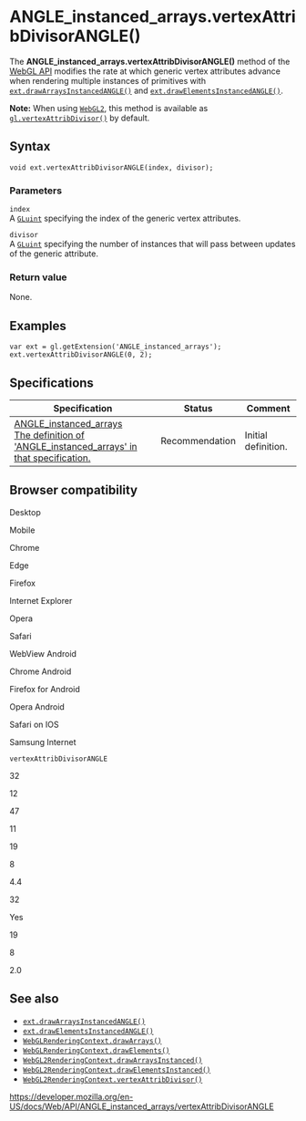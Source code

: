 # ANGLE_instanced_arrays.vertexAttribDivisorANGLE()

The **ANGLE_instanced_arrays.vertexAttribDivisorANGLE()** method of the [WebGL API](../webgl_api) modifies the rate at which generic vertex attributes advance when rendering multiple instances of primitives with [`ext.drawArraysInstancedANGLE()`](drawarraysinstancedangle) and [`ext.drawElementsInstancedANGLE()`](drawelementsinstancedangle).

**Note:** When using [`WebGL2`](../webgl2renderingcontext), this method is available as [`gl.vertexAttribDivisor()`](../webgl2renderingcontext/vertexattribdivisor) by default.

## Syntax

    void ext.vertexAttribDivisorANGLE(index, divisor);

### Parameters

`index`  
A [`GLuint`](../webgl_api/types) specifying the index of the generic vertex attributes.

`divisor`  
A [`GLuint`](../webgl_api/types) specifying the number of instances that will pass between updates of the generic attribute.

### Return value

None.

## Examples

    var ext = gl.getExtension('ANGLE_instanced_arrays');
    ext.vertexAttribDivisorANGLE(0, 2);

## Specifications

<table><thead><tr class="header"><th>Specification</th><th>Status</th><th>Comment</th></tr></thead><tbody><tr class="odd"><td><a href="https://www.khronos.org/registry/webgl/extensions/ANGLE_instanced_arrays/">ANGLE_instanced_arrays<br />
<span class="small">The definition of 'ANGLE_instanced_arrays' in that specification.</span></a></td><td><span class="spec-rec">Recommendation</span></td><td>Initial definition.</td></tr></tbody></table>

## Browser compatibility

Desktop

Mobile

Chrome

Edge

Firefox

Internet Explorer

Opera

Safari

WebView Android

Chrome Android

Firefox for Android

Opera Android

Safari on IOS

Samsung Internet

`vertexAttribDivisorANGLE`

32

12

47

11

19

8

4.4

32

Yes

19

8

2.0

## See also

- [`ext.drawArraysInstancedANGLE()`](drawarraysinstancedangle)
- [`ext.drawElementsInstancedANGLE()`](drawelementsinstancedangle)
- [`WebGLRenderingContext.drawArrays()`](../webglrenderingcontext/drawarrays)
- [`WebGLRenderingContext.drawElements()`](../webglrenderingcontext/drawelements)
- [`WebGL2RenderingContext.drawArraysInstanced()`](../webgl2renderingcontext/drawarraysinstanced)
- [`WebGL2RenderingContext.drawElementsInstanced()`](../webgl2renderingcontext/drawelementsinstanced)
- [`WebGL2RenderingContext.vertexAttribDivisor()`](../webgl2renderingcontext/vertexattribdivisor)

<a href="https://developer.mozilla.org/en-US/docs/Web/API/ANGLE_instanced_arrays/vertexAttribDivisorANGLE" class="_attribution-link">https://developer.mozilla.org/en-US/docs/Web/API/ANGLE_instanced_arrays/vertexAttribDivisorANGLE</a>
